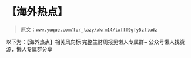 # 【海外热点】

> 原文：[`www.yuque.com/for_lazy/xkrm14/lxfff9gfy5zfludz`](https://www.yuque.com/for_lazy/xkrm14/lxfff9gfy5zfludz)

<ne-p id="u3a29a237" data-lake-id="u3a29a237"><ne-text id="uf79ea83d">以下为：【海外热点】相关风向标</ne-text></ne-p> <ne-p id="u1c12710f" data-lake-id="u1c12710f"><ne-text id="u1bfc35e6">完整生财周报见懒人专属群~</ne-text></ne-p> <ne-p id="u5889a5f4" data-lake-id="u5889a5f4"><ne-text id="ua0afaccb">公众号懒人找资源，懒人专属群分享</ne-text></ne-p>